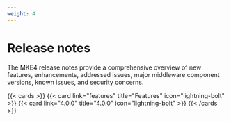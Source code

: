 ```yaml
---
weight: 4
---
```


# Release notes

The MKE4 release notes provide a comprehensive overview of new features,
enhancements, addressed issues, major middleware component versions, known
issues, and security concerns.

{{< cards >}}
  {{< card link="features" title="Features" icon="lightning-bolt" >}}
  {{< card link="4.0.0" title="4.0.0" icon="lightning-bolt" >}}
{{< /cards >}}
